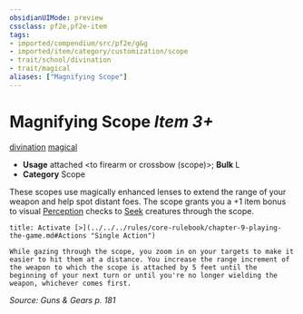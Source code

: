 ```yaml
---
obsidianUIMode: preview
cssclass: pf2e,pf2e-item
tags:
- imported/compendium/src/pf2e/g&g
- imported/item/category/customization/scope
- trait/school/divination
- trait/magical
aliases: ["Magnifying Scope"]
---
```

# Magnifying Scope *Item 3+*  
[divination](divination.md)  [magical](magical.md)  

- **Usage** attached <to firearm or crossbow (scope)>; **Bulk** L
- **Category** Scope

These scopes use magically enhanced lenses to extend the range of your weapon and help spot distant foes. The scope grants you a +1 item bonus to visual [Perception](../../skills.md#Perception) checks to [Seek](seek.md) creatures through the scope.

```ad-embed-ability
title: Activate [>](../../../rules/core-rulebook/chapter-9-playing-the-game.md#Actions "Single Action")

While gazing through the scope, you zoom in on your targets to make it easier to hit them at a distance. You increase the range increment of the weapon to which the scope is attached by 5 feet until the beginning of your next turn or until you're no longer wielding the weapon, whichever comes first.
```

*Source: Guns & Gears p. 181*
